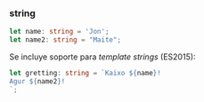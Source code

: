 ### string

```ts
let name: string = 'Jon';
let name2: string = "Maite";
```
Se incluye soporte para _template strings_ (ES2015):

```ts
let gretting: string = `Kaixo ${name}!
Agur ${name2}!
`;
```


